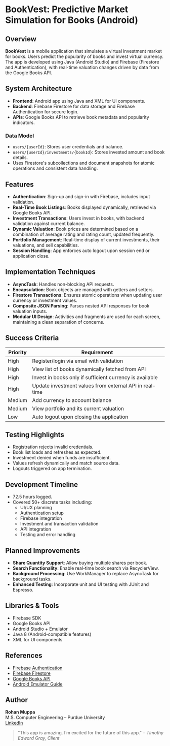 # BookVest: Predictive Market Simulation for Books (Android)

## Overview
**BookVest** is a mobile application that simulates a virtual investment market for books. Users predict the popularity of books and invest virtual currency. The app is developed using Java (Android Studio) and Firebase (Firestore and Authentication), with real-time valuation changes driven by data from the Google Books API.

## System Architecture
- **Frontend**: Android app using Java and XML for UI components.
- **Backend**: Firebase Firestore for data storage and Firebase Authentication for secure login.
- **APIs**: Google Books API to retrieve book metadata and popularity indicators.

### Data Model
- `users/{userId}`: Stores user credentials and balance.
- `users/{userId}/investments/{bookId}`: Stores invested amount and book details.
- Uses Firestore's subcollections and document snapshots for atomic operations and consistent data handling.

## Features
- **Authentication**: Sign-up and sign-in with Firebase, includes input validation.
- **Real-Time Book Listings**: Books displayed dynamically, retrieved via Google Books API.
- **Investment Transactions**: Users invest in books, with backend validation against current balance.
- **Dynamic Valuation**: Book prices are determined based on a combination of average rating and rating count, updated frequently.
- **Portfolio Management**: Real-time display of current investments, their valuations, and sell capabilities.
- **Session Handling**: App enforces auto logout upon session end or application close.

## Implementation Techniques
- **AsyncTask**: Handles non-blocking API requests.
- **Encapsulation**: Book objects are managed with getters and setters.
- **Firestore Transactions**: Ensures atomic operations when updating user currency or investment values.
- **Composite JSON Parsing**: Parses nested API responses for book valuation inputs.
- **Modular UI Design**: Activities and fragments are used for each screen, maintaining a clean separation of concerns.

## Success Criteria
| Priority | Requirement |
|----------|-------------|
| High     | Register/login via email with validation |
| High     | View list of books dynamically fetched from API |
| High     | Invest in books only if sufficient currency is available |
| High     | Update investment values from external API in real-time |
| Medium   | Add currency to account balance |
| Medium   | View portfolio and its current valuation |
| Low      | Auto logout upon closing the application |

## Testing Highlights
- Registration rejects invalid credentials.
- Book list loads and refreshes as expected.
- Investment denied when funds are insufficient.
- Values refresh dynamically and match source data.
- Logouts triggered on app termination.

## Development Timeline
- 72.5 hours logged.
- Covered 50+ discrete tasks including:
  - UI/UX planning
  - Authentication setup
  - Firebase integration
  - Investment and transaction validation
  - API integration
  - Testing and error handling

## Planned Improvements
- **Share Quantity Support**: Allow buying multiple shares per book.
- **Search Functionality**: Enable real-time book search via RecyclerView.
- **Background Processing**: Use WorkManager to replace AsyncTask for background tasks.
- **Enhanced Testing**: Incorporate unit and UI testing with JUnit and Espresso.

## Libraries & Tools
- Firebase SDK
- Google Books API
- Android Studio + Emulator
- Java 8 (Android-compatible features)
- XML for UI components

## References
- [Firebase Authentication](https://firebase.google.com/docs/auth)
- [Firebase Firestore](https://firebase.google.com/docs/firestore)
- [Google Books API](https://developers.google.com/books)
- [Android Emulator Guide](https://developer.android.com/studio/run/emulator)

## Author
**Rohan Muppa**  
M.S. Computer Engineering – Purdue University  
[LinkedIn](https://www.linkedin.com/in/rohanmuppa)

> "This app is amazing. I’m excited for the future of this app." – *Timothy Edward Gray, Client*
